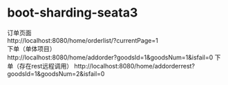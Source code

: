 # boot-sharding-seata3
订单页面  
http://localhost:8080/home/orderlist/?currentPage=1  
下单（单体项目）  
http://localhost:8080/home/addorder?goodsId=1&goodsNum=1&isfail=0
下单（存在rest远程调用）
http://localhost:8080/home/addorderrest?goodsId=1&goodsNum=2&isfail=0